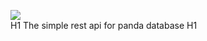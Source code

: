 <a href="https://codeclimate.com/github/trevooga/RestApiPanda/maintainability"><img src="https://api.codeclimate.com/v1/badges/cb62851ee9ca3d5b1c6d/maintainability" /></a>  
H1 The simple rest api for panda database H1
